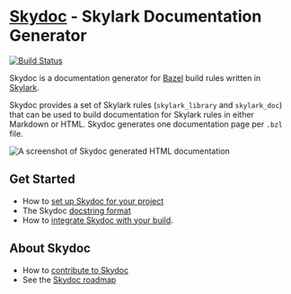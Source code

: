 # [Skydoc](https://skydoc.bazel.build) - Skylark Documentation Generator

[![Build Status](https://ci.bazel.io/buildStatus/icon?job=skydoc)](https://ci.bazel.io/job/skydoc/)

Skydoc is a documentation generator for [Bazel](https://bazel.build) build rules
written in [Skylark](https://bazel.build/docs/skylark/index.html).

Skydoc provides a set of Skylark rules (`skylark_library` and `skylark_doc`)
that can be used to build documentation for Skylark rules in either Markdown or
HTML. Skydoc generates one documentation page per `.bzl` file.

![A screenshot of Skydoc generated HTML documentation](https://raw.githubusercontent.com/bazelbuild/skydoc/master/skydoc-screenshot.png)

## Get Started

* How to [set up Skydoc for your project](https://skydoc.bazel.build/docs/getting_started.html)
* The Skydoc [docstring format](https://skydoc.bazel.build/docs/writing.html)
* How to [integrate Skydoc with your build](https://skydoc.bazel.build/docs/generating.html).

## About Skydoc

* How to [contribute to Skydoc](https://skydoc.bazel.build/contributing.html)
* See the [Skydoc roadmap](https://skydoc.bazel.build/roadmap.html)
